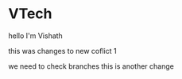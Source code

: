 # VTech

hello I'm Vishath

this was changes to new coflict 1

we need to check branches
this is another change